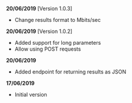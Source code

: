**20/06/2019** [Version 1.0.3]

 - Change results format to Mbits/sec

**20/06/2019** [Version 1.0.2]

 - Added support for long parameters
 - Allow using POST requests

**20/06/2019**

 - Added endpoint for returning results as JSON

**17/06/2019**

 - Initial version